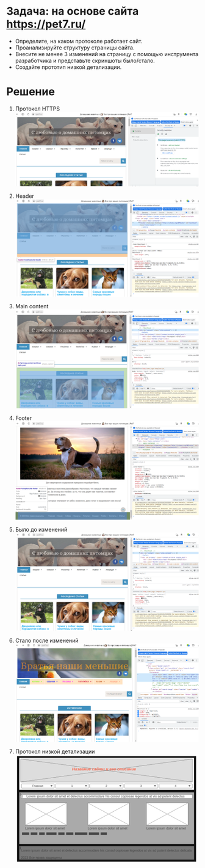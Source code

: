 # Задача: на основе сайта https://pet7.ru/
- Определите, на каком протоколе работает сайт.
- Проанализируйте структуру страницы сайта.
- Внесите не менее 3 изменений на страницу с помощью инструмента разработчика и представьте скриншоты было/стало.
- Создайте прототип низкой детализации.

# Решение

1. Протокол HTTPS
![](images/протокол.png)

2. Header
![](images/header.png)

3. Main content
![](images/main.png)

4. Footer
![](images/footer.png)

5. Было до изменений
![](images/было.png)

6. Стало после изменений
![](images/стало.png)

7. Протокол низкой детализации
![](images/Homepage.png)